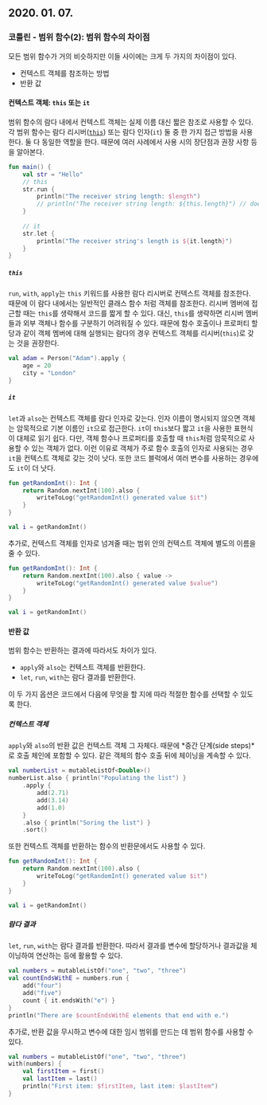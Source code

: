## 2020. 01. 07.

### 코틀린 - 범위 함수(2): 범위 함수의 차이점

모든 범위 함수가 거의 비슷하지만 이들 사이에는 크게 두 가지의 차이점이 있다.

* 컨텍스트 객체를 참조하는 방법
* 반환 값

#### 컨텍스트 객체: `this` 또는 `it`

범위 함수의 람다 내에서 컨텍스트 객체는 실제 이름 대신 짧은 참조로 사용할 수 있다. 각 범위 함수는 람다 리시버([`this`][lambda-receiver]) 또는 람다 인자(`it`) 둘 중 한 가지 접근 방법을 사용한다. 둘 다 동일한 역할을 한다. 때문에 여러 사례에서 사용 시의 장단점과 권장 사항 등을 알아본다.

```kotlin
fun main() {
    val str = "Hello"
    // this
    str.run {
        println("The receiver string length: $length")
        // println("The receiver string length: ${this.length}") // does the same
    }
    
    // it
    str.let {
        println("The receiver string's length is ${it.length}")
    }
}
```

##### `this`

`run`, `with`, `apply`는 `this` 키워드를 사용한 람다 리시버로 컨텍스트 객체를 참조한다. 때문에 이 람다 내에서는 일반적인 클래스 함수 처럼 객체를 참조한다. 리시버 멤버에 접근할 때는 `this`를 생략해서 코드를 짧게 할 수 있다. 대신, `this`를 생략하면 리시버 멤버들과 외부 객체나 함수를 구분하기 어려워질 수 있다. 때문에 함수 호출이나 프로퍼티 할당과 같이 객체 멤버에 대해 실행되는 람다의 경우 컨텍스트 객체를 리시버(`this`)로 갖는 것을 권장한다.

```kotlin
val adam = Person("Adam").apply {
    age = 20
    city = "London"
}
```

##### `it`

`let`과 `also`는 컨텍스트 객체를 람다 인자로 갖는다. 인자 이름이 명시되지 않으면 객체는 암묵적으로 기본 이름인 `it`으로 접근한다. `it`이 `this`보다 짧고 `it`을 사용한 표현식이 대체로 읽기 쉽다. 다만, 객체 함수나 프로퍼티를 호출할 때 `this`처럼 암묵적으로  사용할 수 있는 객체가 없다. 이런 이유로 객체가 주로 함수 호출의 인자로 사용되는 경우 `it`을 컨텍스트 객체로 갖는 것이 낫다. 또한 코드 블럭에서 여러 변수를 사용하는 경우에도 `it`이 더 낫다.

```kotlin
fun getRandomInt(): Int {
    return Random.nextInt(100).also {
        writeToLog("getRandomInt() generated value $it")
    }
}

val i = getRandomInt()
```

추가로, 컨텍스트 객체를 인자로 넘겨줄 때는 범위 안의 컨텍스트 객체에 별도의 이름을 줄 수 있다.

```kotlin
fun getRandomInt(): Int {
    return Random.nextInt(100).also { value ->
        writeToLog("getRandomInt() generated value $value")
    }
}

val i = getRandomInt()
```

#### 반환 값

범위 함수는 반환하는 결과에 따라서도 차이가 있다.

* `apply`와 `also`는 컨텍스트 객체를 반환한다.
* `let`, `run`, `with`는 람다 결과를 반환한다.

이 두 가지 옵션은 코드에서 다음에 무엇을 할 지에 따라 적절한 함수를 선택할 수 있도록 한다.

##### 컨텍스트 객체

`apply`와 `also`의 반환 값은 컨텍스트 객체 그 자체다. 때문에 *중간 단계(side steps)*로 호출 체인에 포함할 수 있다. 같은 객체의 함수 호출 뒤에 체이닝을 계속할 수 있다.

```kotlin
val numberList = mutableListOf<Double>()
numberList.also { println("Populating the list") }
	.apply {
        add(2.71)
        add(3.14)
        add(1.0)
    }
	.also { println("Soring the list") }
	.sort()
```

또한 컨텍스트 객체를 반환하는 함수의 반환문에서도 사용할 수 있다.

```kotlin
fun getRandomInt(): Int {
    return Random.nextInt(100).also {
        writeToLog("getRandomInt() generated value $it")
    }
}

val i = getRandomInt()
```

##### 람다 결과

`let`, `run`, `with`는 람다 결과를 반환한다. 따라서 결과를 변수에 할당하거나 결과값을 체이닝하여 연산하는 등에 활용할 수 있다.

```kotlin
val numbers = mutableListOf("one", "two", "three")
val countEndsWithE = numbers.run {
    add("four")
    add("five")
    count { it.endsWith("e") }
}
println("There are $countEndsWithE elements that end with e.")
```

추가로, 반환 값을 무시하고 변수에 대한 임시 범위를 만드는 데 범위 함수를 사용할 수 있다.

```kotlin
val numbers = mutableListOf("one", "two", "three")
with(numbers) {
    val firstItem = first()
    val lastItem = last()
    println("First item: $firstItem, last item: $lastItem")
}
```

###





[lambda-receiver]: https://kotlinlang.org/docs/reference/lambdas.html#function-literals-with-receiver